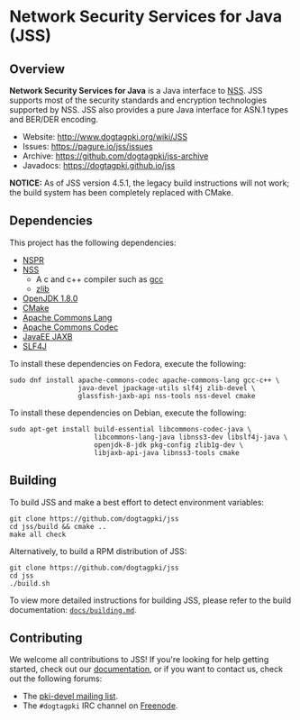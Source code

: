 Network Security Services for Java (JSS)
========================================

Overview
--------

**Network Security Services for Java** is a Java interface to [NSS](https://developer.mozilla.org/en-US/docs/Mozilla/Projects/NSS).
JSS supports most of the security standards and encryption technologies supported by NSS.
JSS also provides a pure Java interface for ASN.1 types and BER/DER encoding.

* Website: http://www.dogtagpki.org/wiki/JSS
* Issues: https://pagure.io/jss/issues
* Archive: https://github.com/dogtagpki/jss-archive
* Javadocs: https://dogtagpki.github.io/jss

**NOTICE:** As of JSS version 4.5.1, the legacy build instructions will not
            work; the build system has been completely replaced with CMake.

Dependencies
------------

This project has the following dependencies:

 - [NSPR](https://developer.mozilla.org/en-US/docs/Mozilla/Projects/NSPR)
 - [NSS](https://developer.mozilla.org/en-US/docs/Mozilla/Projects/NSS)
    - A c and c++ compiler such as [gcc](ttps://gcc.gnu.org/)
    - [zlib](https://zlib.net/)
 - [OpenJDK 1.8.0](https://openjdk.java.net/)
 - [CMake](https://cmake.org/)
 - [Apache Commons Lang](https://commons.apache.org/proper/commons-lang/)
 - [Apache Commons Codec](https://commons.apache.org/proper/commons-codec/)
 - [JavaEE JAXB](https://github.com/eclipse-ee4j/jaxb-ri)
 - [SLF4J](https://www.slf4j.org/)

To install these dependencies on Fedora, execute the following:

    sudo dnf install apache-commons-codec apache-commons-lang gcc-c++ \
                     java-devel jpackage-utils slf4j zlib-devel \
                     glassfish-jaxb-api nss-tools nss-devel cmake

To install these dependencies on Debian, execute the following:

    sudo apt-get install build-essential libcommons-codec-java \
                         libcommons-lang-java libnss3-dev libslf4j-java \
                         openjdk-8-jdk pkg-config zlib1g-dev \
                         libjaxb-api-java libnss3-tools cmake


Building
--------

To build JSS and make a best effort to detect environment variables:

    git clone https://github.com/dogtagpki/jss
    cd jss/build && cmake ..
    make all check

Alternatively, to build a RPM distribution of JSS:

    git clone https://github.com/dogtagpki/jss
    cd jss
    ./build.sh

To view more detailed instructions for building JSS, please refer to
the build documentation: [`docs/building.md`](docs/building.md).


Contributing
------------

We welcome all contributions to JSS! If you're looking for help getting
started, check out our [documentation](docs/contributing.md), or if you
want to contact us, check out the following forums:

 - The [pki-devel mailing list](https://www.redhat.com/mailman/listinfo/pki-devel).
 - The `#dogtagpki` IRC channel on [Freenode](https://freenode.net/).

